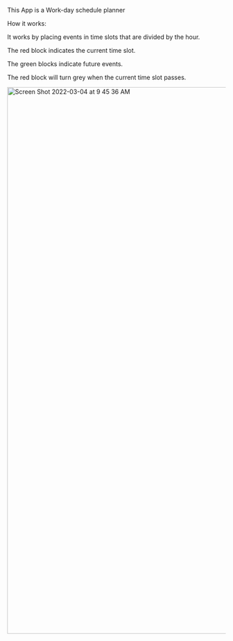 This App is a Work-day schedule planner



How it works:

It works by placing events in time slots that are divided by the hour. 

The red block indicates the current time slot. 

The green blocks indicate future events.

The red block will turn grey when the current time slot passes.

<img width="1258" alt="Screen Shot 2022-03-04 at 9 45 36 AM" src="https://user-images.githubusercontent.com/93229460/156785101-a55c7aca-7534-4b52-97af-22612dec2f06.png">


